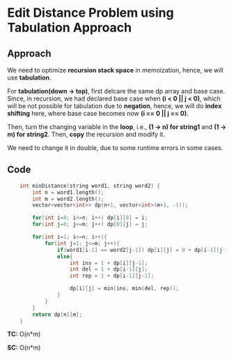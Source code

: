 # Edit Distance Problem using Tabulation Approach

## Approach

We need to optimize **recursion stack space** in memoization, hence, we will use **tabulation**.

For **tabulation(down -> top)**, first delcare the same dp array and base case. Since, in recursion, we had declared base case when **(i < 0 || j < 0)**, which will be not possible for tabulation due to **negation**, hence, we will do **index shifting** here, where base case becomes now **(i == 0 || j == 0)**.

Then, turn the changing variable in the **loop**, i.e., **(1 -> n) for string1** and **(1 -> m) for string2**. Then, **copy** the recursion and modify it.

We need to change it in double, due to some runtime errors in some cases.

## Code

```c++
    int minDistance(string word1, string word2) {
        int n = word1.length();
        int m = word2.length();
        vector<vector<int>> dp(n+1, vector<int>(m+1, -1));

        for(int i=0; i<=n; i++) dp[i][0] = i;
        for(int j=0; j<=m; j++) dp[0][j] = j;

        for(int i=1; i<=n; i++){
            for(int j=1; j<=m; j++){
                if(word1[i-1] == word2[j-1]) dp[i][j] = 0 + dp[i-1][j-1];
                else{
                    int ins = 1 + dp[i][j-1];
                    int del = 1 + dp[i-1][j];
                    int rep = 1 + dp[i-1][j-1];

                    dp[i][j] = min(ins, min(del, rep));
                }
            }
        }
        return dp[n][m];
    }
```

**TC:** O(n\*m)

**SC:** O(n\*m)
